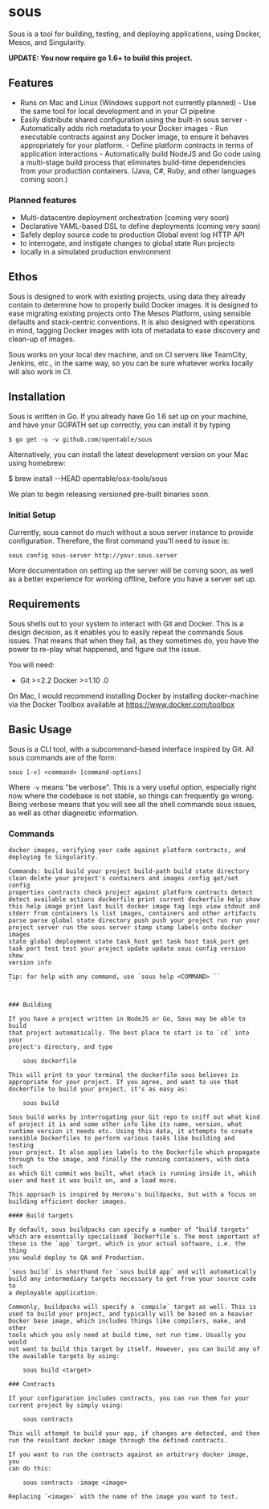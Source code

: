 # sous

Sous is a tool for building, testing, and deploying applications, using
Docker, Mesos, and Singularity.

**UPDATE: You now require go 1.6+ to build this project.**

## Features

- Runs on Mac and Linux (Windows support not currently planned) -
Use the same tool for local development and in your CI pipeline
- Easily distribute shared configuration using the built-in sous
server - Automatically adds rich metadata to your Docker images - Run
executable contracts against any Docker image, to ensure it behaves
appropriately for your platform. - Define platform contracts in terms of
application interactions - Automatically build NodeJS and Go code using
a multi-stage build process that eliminates build-time dependencies from
your production containers. (Java, C#, Ruby, and other languages coming
soon.)

### Planned features

- Multi-datacentre deployment orchestration (coming very soon)
- Declarative YAML-based DSL to define deployments (coming very soon)
- Safely deploy source code to production Global event log HTTP API
- to interrogate, and instigate changes to global state Run projects
- locally in a simulated production environment

## Ethos

Sous is designed to work with existing projects, using data they already
contain to determine how to properly build Docker images. It is designed
to ease migrating existing projects onto The Mesos Platform, using
sensible defaults and stack-centric conventions. It is also designed
with operations in mind, tagging Docker images with lots of metadata to
ease discovery and clean-up of images.

Sous works on your local dev machine, and on CI servers like TeamCity,
Jenkins, etc., in the same way, so you can be sure whatever works
locally will also work in CI.

## Installation

Sous is written in Go. If you already have Go 1.6 set up on your
machine, and have your GOPATH set up correctly, you can install it by
typing

    $ go get -u -v github.com/opentable/sous

Alternatively, you can install the latest development version on your
Mac using homebrew:

 $ brew install --HEAD opentable/osx-tools/sous

We plan to begin releasing versioned pre-built binaries soon.

### Initial Setup

Currently, sous cannot do much without a sous server instance to provide
configuration. Therefore, the first command you'll need to issue is:

    sous config sous-server http://your.sous.server

More documentation on setting up the server will be coming soon, as well
as a better experience for working offline, before you have a server set
up.

## Requirements

Sous shells out to your system to interact with Git and Docker. This is
a design decision, as it enables you to easily repeat the commands Sous
issues. That means that when they fail, as they sometimes do, you have
the power to re-play what happened, and figure out the issue.

You will need:

- Git >=2.2 Docker >=1.10                                             .0

On Mac, I would recommend installing Docker by installing docker-machine
via the Docker Toolbox available at https://www.docker.com/toolbox

## Basic Usage

Sous is a CLI tool, with a subcommand-based interface inspired by Git.
All sous commands are of the form:

    sous [-v] <command> [command-options]

Where `-v` means "be verbose". This is a very useful option, especially
right now where the codebase is not stable, so things can frequently go
wrong. Being verbose means that you will see all the shell commands sous
issues, as well as other diagnostic information.

### Commands

```shell $ sous help Sous is a tool to help with building and testing
docker images, verifying your code against platform contracts, and
deploying to Singularity.

Commands: build build your project build-path build state directory
clean delete your project's containers and images config get/set config
properties contracts check project against platform contracts detect
detect available actions dockerfile print current dockerfile help show
this help image print last built docker image tag logs view stdout and
stderr from containers ls list images, containers and other artifacts
parse parse global state directory push push your project run run your
project server run the sous server stamp stamp labels onto docker images
state global deployment state task_host get task host task_port get
task port test test your project update update sous config version show
version info

Tip: for help with any command, use `sous help <COMMAND> ``            `


### Building

If you have a project written in NodeJS or Go, Sous may be able to build
that project automatically. The best place to start is to `cd` into your
project's directory, and type

    sous dockerfile

This will print to your terminal the dockerfile sous believes is
appropriate for your project. If you agree, and want to use that
dockerfile to build your project, it's as easy as:

    sous build

Sous build works by interrogating your Git repo to sniff out what kind
of project it is and some other info like its name, version, what
runtime version it needs etc. Using this data, it attempts to create
sensible Dockerfiles to perform various tasks like building and testing
your project. It also applies labels to the Dockerfile which propagate
through to the image, and finally the running containers, with data such
as which Git commit was built, what stack is running inside it, which
user and host it was built on, and a load more.

This approach is inspired by Heroku's buildpacks, but with a focus on
building efficient docker images.

#### Build targets

By default, sous buildpacks can specify a number of "build targets"
which are essentially specialised `Dockerfile`s. The most important of
these is the `app` target, which is your actual software, i.e. the thing
you would deploy to QA and Production.

`sous build` is shorthand for `sous build app` and will automatically
build any intermediary targets necessary to get from your source code to
a deployable application.

Commonly, buildpacks will specify a `compile` target as well. This is
used to build your project, and typically will be based on a heavier
Docker base image, which includes things like compilers, make, and other
tools which you only need at build time, not run time. Usually you would
not want to build this target by itself. However, you can build any of
the available targets by using:

    sous build <target>

### Contracts

If your configuration includes contracts, you can run them for your
current project by simply using:

    sous contracts

This will attempt to build your app, if changes are detected, and then
run the resultant docker image through the defined contracts.

If you want to run the contracts against an arbitrary docker image, you
can do this:

    sous contracts -image <image>

Replacing `<image>` with the name of the image you want to test.

